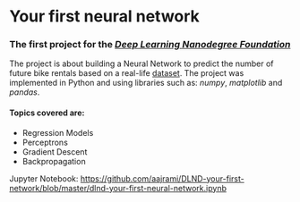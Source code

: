 #  Your first neural network

### The first project for the [_**Deep Learning Nanodegree Foundation**_](https://www.udacity.com/course/deep-learning-nanodegree-foundation--nd101)


The project is about building a Neural Network to predict the number of future bike rentals based on a real-life [dataset](https://archive.ics.uci.edu/ml/datasets/Bike+Sharing+Dataset). 
The project was implemented in Python and using libraries such as: _numpy_,  _matplotlib_ and _pandas_.

#### Topics covered are:

- Regression Models
- Perceptrons 
- Gradient Descent
- Backpropagation

Jupyter Notebook: https://github.com/aajrami/DLND-your-first-network/blob/master/dlnd-your-first-neural-network.ipynb

